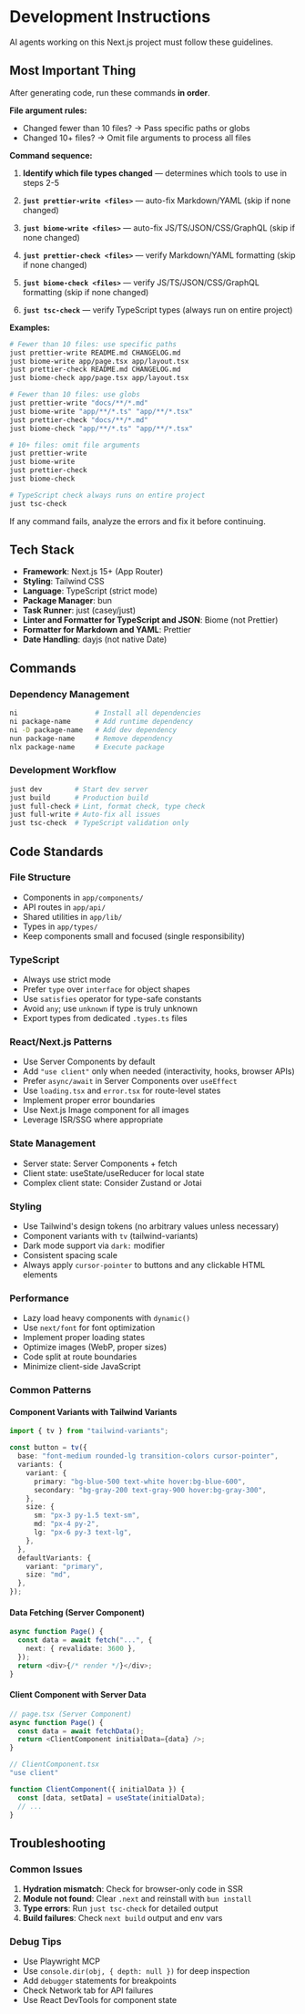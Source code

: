 # Development Instructions

AI agents working on this Next.js project must follow these guidelines.

## Most Important Thing

After generating code, run these commands **in order**.

**File argument rules:**

- Changed fewer than 10 files? → Pass specific paths or globs
- Changed 10+ files? → Omit file arguments to process all files

**Command sequence:**

1. **Identify which file types changed** — determines which tools to use in steps 2-5

2. **`just prettier-write <files>`** — auto-fix Markdown/YAML (skip if none changed)

3. **`just biome-write <files>`** — auto-fix JS/TS/JSON/CSS/GraphQL (skip if none changed)

4. **`just prettier-check <files>`** — verify Markdown/YAML formatting (skip if none changed)

5. **`just biome-check <files>`** — verify JS/TS/JSON/CSS/GraphQL formatting (skip if none changed)

6. **`just tsc-check`** — verify TypeScript types (always run on entire project)

**Examples:**

```bash
# Fewer than 10 files: use specific paths
just prettier-write README.md CHANGELOG.md
just biome-write app/page.tsx app/layout.tsx
just prettier-check README.md CHANGELOG.md
just biome-check app/page.tsx app/layout.tsx

# Fewer than 10 files: use globs
just prettier-write "docs/**/*.md"
just biome-write "app/**/*.ts" "app/**/*.tsx"
just prettier-check "docs/**/*.md"
just biome-check "app/**/*.ts" "app/**/*.tsx"

# 10+ files: omit file arguments
just prettier-write
just biome-write
just prettier-check
just biome-check

# TypeScript check always runs on entire project
just tsc-check
```

If any command fails, analyze the errors and fix it before continuing.

## Tech Stack

- **Framework**: Next.js 15+ (App Router)
- **Styling**: Tailwind CSS
- **Language**: TypeScript (strict mode)
- **Package Manager**: bun
- **Task Runner**: just (casey/just)
- **Linter and Formatter for TypeScript and JSON**: Biome (not Prettier)
- **Formatter for Markdown and YAML**: Prettier
- **Date Handling**: dayjs (not native Date)

## Commands

### Dependency Management

```bash
ni                   # Install all dependencies
ni package-name      # Add runtime dependency
ni -D package-name   # Add dev dependency
nun package-name     # Remove dependency
nlx package-name     # Execute package
```

### Development Workflow

```bash
just dev        # Start dev server
just build      # Production build
just full-check # Lint, format check, type check
just full-write # Auto-fix all issues
just tsc-check  # TypeScript validation only
```

## Code Standards

### File Structure

- Components in `app/components/`
- API routes in `app/api/`
- Shared utilities in `app/lib/`
- Types in `app/types/`
- Keep components small and focused (single responsibility)

### TypeScript

- Always use strict mode
- Prefer `type` over `interface` for object shapes
- Use `satisfies` operator for type-safe constants
- Avoid `any`; use `unknown` if type is truly unknown
- Export types from dedicated `.types.ts` files

### React/Next.js Patterns

- Use Server Components by default
- Add `"use client"` only when needed (interactivity, hooks, browser APIs)
- Prefer `async/await` in Server Components over `useEffect`
- Use `loading.tsx` and `error.tsx` for route-level states
- Implement proper error boundaries
- Use Next.js Image component for all images
- Leverage ISR/SSG where appropriate

### State Management

- Server state: Server Components + fetch
- Client state: useState/useReducer for local state
- Complex client state: Consider Zustand or Jotai

### Styling

- Use Tailwind's design tokens (no arbitrary values unless necessary)
- Component variants with `tv` (tailwind-variants)
- Dark mode support via `dark:` modifier
- Consistent spacing scale
- Always apply `cursor-pointer` to buttons and any clickable HTML elements

### Performance

- Lazy load heavy components with `dynamic()`
- Use `next/font` for font optimization
- Implement proper loading states
- Optimize images (WebP, proper sizes)
- Code split at route boundaries
- Minimize client-side JavaScript

### Common Patterns

#### Component Variants with Tailwind Variants

```typescript
import { tv } from "tailwind-variants";

const button = tv({
  base: "font-medium rounded-lg transition-colors cursor-pointer",
  variants: {
    variant: {
      primary: "bg-blue-500 text-white hover:bg-blue-600",
      secondary: "bg-gray-200 text-gray-900 hover:bg-gray-300",
    },
    size: {
      sm: "px-3 py-1.5 text-sm",
      md: "px-4 py-2",
      lg: "px-6 py-3 text-lg",
    },
  },
  defaultVariants: {
    variant: "primary",
    size: "md",
  },
});
```

#### Data Fetching (Server Component)

```typescript
async function Page() {
  const data = await fetch("...", {
    next: { revalidate: 3600 },
  });
  return <div>{/* render */}</div>;
}
```

#### Client Component with Server Data

```typescript
// page.tsx (Server Component)
async function Page() {
  const data = await fetchData();
  return <ClientComponent initialData={data} />;
}

// ClientComponent.tsx
"use client"

function ClientComponent({ initialData }) {
  const [data, setData] = useState(initialData);
  // ...
}
```

## Troubleshooting

### Common Issues

1. **Hydration mismatch**: Check for browser-only code in SSR
2. **Module not found**: Clear `.next` and reinstall with `bun install`
3. **Type errors**: Run `just tsc-check` for detailed output
4. **Build failures**: Check `next build` output and env vars

### Debug Tips

- Use Playwright MCP
- Use `console.dir(obj, { depth: null })` for deep inspection
- Add `debugger` statements for breakpoints
- Check Network tab for API failures
- Use React DevTools for component state
